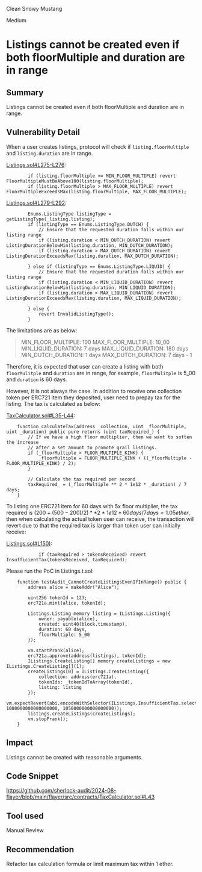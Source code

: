Clean Snowy Mustang

Medium

# Listings cannot be created even if both floorMultiple and duration are in range

## Summary
Listings cannot be created even if both floorMultiple and duration are in range.

## Vulnerability Detail
When a user creates listings, protocol will check if `listing.floorMultiple` and `listing.duration` are in range.

[Listings.sol#L275-L276](https://github.com/sherlock-audit/2024-08-flayer/blob/main/flayer/src/contracts/Listings.sol#L275-L276):
```solidity
        if (listing.floorMultiple <= MIN_FLOOR_MULTIPLE) revert FloorMultipleMustBeAbove100(listing.floorMultiple);
        if (listing.floorMultiple > MAX_FLOOR_MULTIPLE) revert FloorMultipleExceedsMax(listing.floorMultiple, MAX_FLOOR_MULTIPLE);
```

[Listings.sol#L279-L292](https://github.com/sherlock-audit/2024-08-flayer/blob/main/flayer/src/contracts/Listings.sol#L279-L292):
```solidity
        Enums.ListingType listingType = getListingType(_listing.listing);
        if (listingType == Enums.ListingType.DUTCH) {
            // Ensure that the requested duration falls within our listing range
            if (listing.duration < MIN_DUTCH_DURATION) revert ListingDurationBelowMin(listing.duration, MIN_DUTCH_DURATION);
            if (listing.duration > MAX_DUTCH_DURATION) revert ListingDurationExceedsMax(listing.duration, MAX_DUTCH_DURATION);

        } else if (listingType == Enums.ListingType.LIQUID) {
            // Ensure that the requested duration falls within our listing range
            if (listing.duration < MIN_LIQUID_DURATION) revert ListingDurationBelowMin(listing.duration, MIN_LIQUID_DURATION);
            if (listing.duration > MAX_LIQUID_DURATION) revert ListingDurationExceedsMax(listing.duration, MAX_LIQUID_DURATION);

        } else {
            revert InvalidListingType();
        }
```

The limitations are as below:
> MIN_FLOOR_MULTIPLE: 100
> MAX_FLOOR_MULTIPLE: 10_00
> MIN_LIQUID_DURATION: 7 days
> MAX_LIQUID_DURATION: 180 days
> MIN_DUTCH_DURATION: 1 days
> MAX_DUTCH_DURATION: 7 days - 1

Therefore, it is expected that user can create a listing with both `floorMulitple` and `duration` are in range, for example, `floorMulitple` is 5_00 and `duration` is 60 days.

However, it is not always the case. In addition to receive one collection token per ERC721 item they deposited, user need to prepay tax for the listing. The tax is calculated as below:

[TaxCalculator.sol#L35-L44](https://github.com/sherlock-audit/2024-08-flayer/blob/main/flayer/src/contracts/TaxCalculator.sol#L35-L44):
```solidity
    function calculateTax(address _collection, uint _floorMultiple, uint _duration) public pure returns (uint taxRequired_) {
        // If we have a high floor multiplier, then we want to soften the increase
        // after a set amount to promote grail listings.
        if (_floorMultiple > FLOOR_MULTIPLE_KINK) {
            _floorMultiple = FLOOR_MULTIPLE_KINK + ((_floorMultiple - FLOOR_MULTIPLE_KINK) / 2);
        }

        // Calculate the tax required per second
        taxRequired_ = (_floorMultiple ** 2 * 1e12 * _duration) / 7 days;
    }
```

To listing one ERC721 item for 60 days with 5x floor multiplier,  the tax required is $(200 + (500 - 200) / 2) ** 2 * 1e12 * 60 days / 7 days = 1.05 ether$, then when calculating the actual token user can receive, the transaction will revert due to that the required tax is larger than token user can initially receive:

[Listings.sol#L150)](https://github.com/sherlock-audit/2024-08-flayer/blob/main/flayer/src/contracts/Listings.sol#L150):
```solidity
            if (taxRequired > tokensReceived) revert InsufficientTax(tokensReceived, taxRequired);
```

Please run the PoC in Listings.t.sol:
```solidity
    function testAudit_CannotCreateListingsEvenIfInRange() public {
        address alice = makeAddr("Alice");

        uint256 tokenId = 123;
        erc721a.mint(alice, tokenId);

        Listings.Listing memory listing = IListings.Listing({
            owner: payable(alice),
            created: uint40(block.timestamp),
            duration: 60 days,
            floorMultiple: 5_00
        });

        vm.startPrank(alice);
        erc721a.approve(address(listings), tokenId);
        IListings.CreateListing[] memory createListings = new IListings.CreateListing[](1);
        createListings[0] = IListings.CreateListing({
            collection: address(erc721a),
            tokenIds: _tokenIdToArray(tokenId),
            listing: listing
        });
        vm.expectRevert(abi.encodeWithSelector(IListings.InsufficientTax.selector, 1000000000000000000, 1050000000000000000));
        listings.createListings(createListings);
        vm.stopPrank();
    }
```

## Impact

Listings cannot be created with reasonable arguments.

## Code Snippet

https://github.com/sherlock-audit/2024-08-flayer/blob/main/flayer/src/contracts/TaxCalculator.sol#L43

## Tool used

Manual Review

## Recommendation

Refactor tax calculation formula or limit maximum tax within 1 ether. 